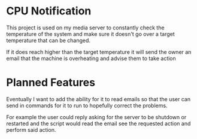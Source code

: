 # CPU Notification

This project is used on my media server to constantly check the temperature
of the system and make sure it doesn't go over a target temperature that can be changed.

If it does reach higher than the target temperature it will send the owner an email that
the machine is overheating and advise them to take action


# Planned Features

Eventually I want to add the ability for it to read emails so that the user can 
send in commands for it to run to hopefully correct the problems. 

For example the user could reply asking for the server to be shutdown or restarted and the
script would read the email see the requested action and perform said action.
